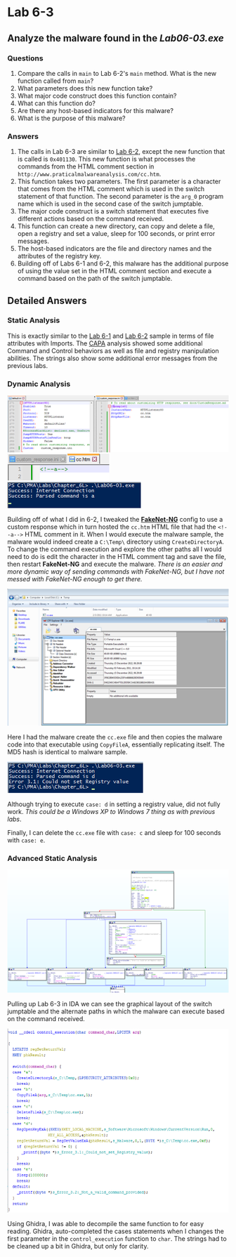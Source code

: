# Lab 6-3

## Analyze the malware found in the *Lab06-03.exe*

### Questions

1. Compare the calls in `main` to Lab 6-2's `main` method. What is the new function called from `main`?
2. What parameters does this new function take?
3. What major code construct does this function contain?
4. What can this function do?
5. Are there any host-based indicators for this malware?
6. What is the purpose of this malware?

### Answers

1. The calls in Lab 6-3 are similar to [Lab 6-2](/Chap6/6-2/README.md#answers), except the new function that is called is `0x401130`. This new function is what processes the commands from the HTML comment section in `http://www.praticalmalwareanalysis.com/cc.htm`.
2. This function takes two parameters. The first parameter is a character that comes from the HTML comment which is used in the switch statement of that function. The second parameter is the `arg_0` program name which is used in the second case of the switch jumptable.
3. The major code construct is a switch statement that executes five different actions based on the command received.
4. This function can create a new directory, can copy and delete a file, open a registry and set a value, sleep for 100 seconds, or print error messages.
5. The host-based indicators are the file and directory names and the attributes of the registry key.
6. Building off of Labs 6-1 and 6-2, this malware has the additional purpose of using the value set in the HTML comment section and execute a command based on the path of the switch jumptable.

## Detailed Answers

### Static Analysis

This is exactly similar to the [Lab 6-1](/Chap6/6-1/README.md#static-analysis) and [Lab 6-2](/Chap6/6-2/README.md#static-analysis) sample in terms of file attributes with Imports. The [CAPA](CAPA.txt) analysis showed some additional Command and Control behaviors as well as file and registry manipulation abilities. The strings also show some additional error messages from the previous labs.

### Dynamic Analysis

![6-3: Dynamic Analysis](Images/6-3-1.png)
![6-3: Dynamic Analysis](Images/6-3-2.png)
![6-3: Dynamic Analysis](Images/6-3-3.png)

Building off of what I did in 6-2, I tweaked the [**FakeNet-NG**](<https://www.mandiant.com/resources/blog/fakenet-ng-next-gen>) config to use a custom response which in turn hosted the `cc.htm` HTML file that had the `<!--a-->` HTML comment in it. When I would execute the malware sample, the malware would indeed create a `C:\Temp\` directory using `CreateDirectoryA`. To change the command execution and explore the other paths all I would need to do is edit the character in the HTML comment tag and save the file, then restart **FakeNet-NG** and execute the malware. *There is an easier and more dynamic way of sending commands with FakeNet-NG, but I have not messed with FakeNet-NG enough to get there.*

![6-3: Dynamic Analysis](Images/6-3-6.png)

Here I had the malware create the `cc.exe` file and then copies the malware code into that executable using `CopyFileA`, essentially replicating itself. The MD5 hash is identical to malware sample.

![6-3: Dynamic Analysis](Images/6-3-7.png)

Although trying to execute `case: d` in setting a registry value, did not fully work. *This could be a Windows XP to Windows 7 thing as with previous labs*.

Finally, I can delete the `cc.exe` file with `case: c` and sleep for 100 seconds with `case: e`.

### Advanced Static Analysis

![6-3: Adv Static Analysis](Images/6-3-4.png)

Pulling up Lab 6-3 in IDA we can see the graphical layout of the switch jumptable and the alternate paths in which the malware can execute based on the command received.

![6-3: Adv Static Analysis](Images/6-3-4-1.png)

Using Ghidra, I was able to decompile the same function to for easy reading. Ghidra, auto-completed the cases statements when I changes the first parameter in the `control_execution` function to `char`. The strings had to be cleaned up a bit in Ghidra, but only for clarity.
